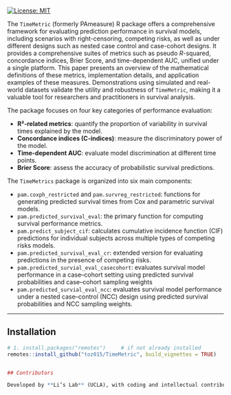 <!-- README.md for TimeMetric (formerly PAmeasure) ---------------------------------------------- -->

[![License: MIT](https://img.shields.io/badge/License-MIT-blue.svg)](LICENSE)
<!-- Optional: add coverage, pkgdown, DOI badges here -->

The `TimeMetric` (formerly PAmeasure) R package offers a comprehensive framework for evaluating prediction performance in survival models, including scenarios with right-censoring, competing risks, as well as under different designs such as nested case control and case-cohort designs. It provides a comprehensive suites of metrics such as pseudo $R$-squared, concordance indices, Brier Score, and time-dependent AUC, unified under a single platform. This paper presents an overview of the mathematical definitions of these metrics,  implementation details, and application examples of these measures. Demonstrations using simulated and real-world datasets validate the utility and robustness of `TimeMetric`,  making it a valuable tool for researchers and practitioners in survival analysis.


The package focuses on four key categories of performance evaluation:

- **R²-related metrics**: quantify the proportion of variability in survival times explained by the model.
- **Concordance indices (C-indices)**: measure the discriminatory power of the model.
- **Time-dependent AUC**: evaluate model discrimination at different time points.
- **Brier Score**: assess the accuracy of probabilistic survival predictions.


The `TimeMetrics` package is organized into six main components:

- `pam.coxph_restricted` and `pam.survreg_restricted`: functions for generating predicted survival times from Cox and parametric survival models.
- `pam.predicted_survival_eval`: the primary function for computing survival performance metrics.
- `pam.predict_subject_cif`: calculates cumulative incidence function (CIF) predictions for individual subjects across multiple types of competing risks models.
- `pam.predicted_survival_eval_cr`: extended version for evaluating predictions in the presence of competing risks.
- `pam.predicted_survial_eval_casecohort`: evaluates survival model performance in a case–cohort setting using predicted
survival probabilities and case–cohort sampling weights
- `pam.predicted_survial_eval_ncc`:  evaluates survival model performance under a nested case–control (NCC) design using predicted survival probabilities and NCC sampling weights.

---

## Installation

```r
# 1. install.packages("remotes")     # if not already installed
remotes::install_github("toz015/TimeMetric", build_vignettes = TRUE)


## Contributors

Developed by **Li’s Lab** (UCLA), with coding and intellectual contributions from:  Tong Zhu, Zian Zhuang, Wen Su, Xiaowu Dai, and Gang Li.
